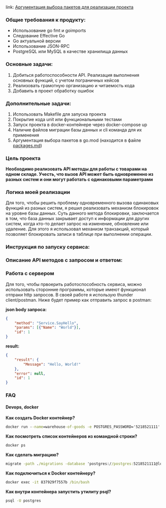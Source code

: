link: [Аргументация выбора пакетов для реализации проекта](/packages.md)

### Общие требования к продукту:
* Использование go fmt и goimports
* Следование Effective Go
* Go актуальной версии
* Использование JSON-RPC
* PostgreSQL или MySQL в качестве хранилища данных

### Основные задачи:
1) Добиться работоспособности API. Реализация выполнения основных функций, с учетом пограничных кейсов
2) Реализовать грамотную организацию и читаемость кода
3) Добавить в проект обработку ошибок

### Дополнительные задачи:
1) Использовать Makefile для запуска проекта
2) Покрытие кода unit или функциональными тестами
3) Запуск проекта в docker-контейнере через docker-compose up
4) Наличие файлов миграции базы данных и cli команда для их применения
5) Аргументация выбора пакетов в go.mod (находится в файле [packages.md](/packages.md))

### Цель проекта
**Необходимо реализовать API методы для работы с товарами на одном складе. Учесть, что вызов API может быть одновременно из разных систем и они могут работать с одинаковыми параметрами**
### Логика моей реализации
Для того, чтобы решить проблему одновременного вызова одинаковых функций из разных систем, я решил реализовать механизм блокировок на уровне базы данных. Суть данного метода блокировки, заключается в том, что база данных закрывает доступ к информации для других систем, когда кто-то делает запрос на изменение, обновление или удаление. Для этого я использовал механизм транзакций, который позволяет блокировать записи в таблице при выполнении операции.



### Инструкция по запуску сервиса:

### Описание API методов с запросом и ответом:

### Работа с сервером
Для того, чтобы првоерить работоспособность сервиса, можно использовать сторонние программы, которые имеют функционал отпраки http запросов. В своей работе я использую thunder client/postman.
Ниже будет пример как отправить запрос в postman:

**json body запроса:**
```json
{
    "method": "Service.SayHello",
    "params": [{"Name": "World"}],
    "id": 1
}
```

**result:**
```json
{
    "result": {
        "Message": "Hello, World!"
    },
    "error": null,
    "id": 1
}
```


### FAQ
#### Devops, docker
**Как создать Docker контейнер?**
```cmd
docker run --name=warehouse-of-goods -e POSTGRES_PASSWORD='5218521111' -p 5436:5432 -d --rm postgres
```
**Как посмотреть список контейнеров из командной строки?**
```cmd
docker ps
```
**Как сделать миграцию?**
```cmd
migrate -path ./migrations -database 'postgres://postgres:5218521111@localhost:5436/postgres?sslmode=disable' up
```
**Как подключиться к Docker контейнеру?**
```cmd
docker exec -it 837929f7557b /bin/bash
```
**Как внутри контейнера запустить утилиту psql?**
```bash
psql -U postgres
```

